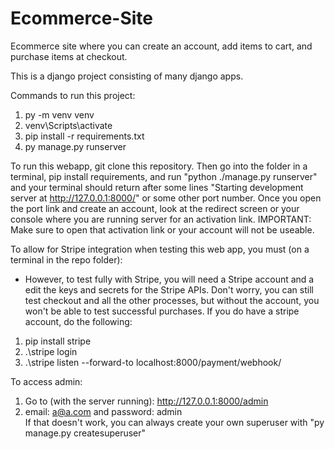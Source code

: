 ﻿# Ecommerce-Site

Ecommerce site where you can create an account, add items to cart, and purchase items at checkout.

This is a django project consisting of many django apps.

Commands to run this project:
1. py -m venv venv
2. venv\Scripts\activate
3. pip install -r requirements.txt
4. py manage.py runserver

To run this webapp, git clone this repository. Then go into the folder in a terminal, pip install requirements, and run "python ./manage.py runserver" and your terminal should return after some lines "Starting development server at http://127.0.0.1:8000/" or some other port number. Once you open the port link and create an account, look at the redirect screen or your console where you are running server for an activation link. IMPORTANT: Make sure to open that activation link or your account will not be useable.

To allow for Stripe integration when testing this web app, you must (on a terminal in the repo folder):
- However, to test fully with Stripe, you will need a Stripe account and a edit the keys and secrets for the Stripe APIs. Don't worry, you can still test checkout and all the other processes, but without the account, you won't be able to test successful purchases. If you do have a stripe account, do the following:  
1. pip install stripe
2. .\stripe login
3. .\stripe listen --forward-to localhost:8000/payment/webhook/

To access admin:
1. Go to (with the server running): http://127.0.0.1:8000/admin
2. email: a@a.com and password: admin <br>
If that doesn't work, you can always create your own superuser with "py manage.py createsuperuser"
